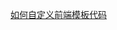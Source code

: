 [如何自定义前端模板代码](https://github.com/wolverinn/Build-your-programming-skills/blob/master/side_project/5-nextjs-frontend.md)
